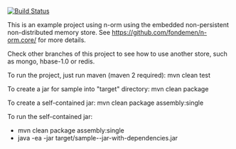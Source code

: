 [![Build Status](https://travis-ci.org/fondemen/n-orm.sample.svg?branch=memory)](https://travis-ci.org/fondemen/n-orm.sample)

This is an example project using n-orm using the embedded non-persistent non-distributed memory store. See https://github.com/fondemen/n-orm.core/ for more details.

Check other branches of this project to see how to use another store, such as mongo, hbase-1.0 or redis.

To run the project, just run maven (maven 2 required):
mvn clean test

To create a jar for sample into "target" directory:
mvn clean package

To create a self-contained jar:
mvn clean package assembly:single

To run the self-contained jar:
 - mvn clean package assembly:single
 - java -ea -jar target/sample-<n-orm version>-jar-with-dependencies.jar
